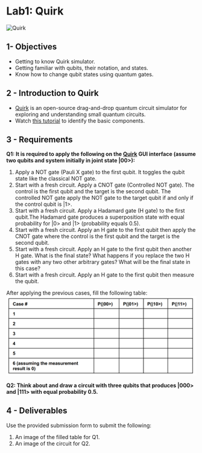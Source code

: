 # Lab1: Quirk

![Quirk](quirk.gif)

## 1- Objectives

* Getting to know Quirk simulator.
* Getting familiar with qubits, their notation, and states.
* Know how to change qubit states using quantum gates.

## 2 - Introduction to Quirk

* [Quirk](https://algassert.com/quirk) is an open-source drag-and-drop quantum circuit simulator for exploring and understanding small quantum circuits.
* Watch [this tutorial](https://www.youtube.com/watch?v=aloFwlBUwsQ) to identify the basic components.

## 3 - Requirements

**Q1: It is required to apply the following on the [Quirk](https://algassert.com/quirk) GUI interface (assume two qubits and system initially in joint state |00>):**

1. Apply a NOT gate (Pauli X gate) to the first qubit. It toggles the qubit state like the classical NOT gate.
2. Start with a fresh circuit. Apply a CNOT gate (Controlled NOT gate). The control is the first qubit and the target is the second qubit. The controlled NOT gate apply the NOT gate to the target qubit if and only if the control qubit is |1>.
3. Start with a fresh circuit. Apply a Hadamard gate (H gate) to the first qubit.The Hadamard gate produces a superposition state with equal probability for |0> and |1> (probability equals 0.5).
4. Start with a fresh circuit. Apply an H gate to the first qubit then apply the CNOT gate where the control is the first qubit and the target is the second qubit.
5. Start with a fresh circuit. Apply an H gate to the first qubit then another H gate. What is the final state? What happens if you replace the two H gates with any two other arbitrary gates? What will be the final state in this case?
6. Start with a fresh circuit. Apply an H gate to the first qubit then measure the qubit.

After applying the previous cases, fill the following table:
![Quirk](table.png)

**Q2: Think about and draw a circuit with three qubits that produces |000> and |111> with equal probability 0.5.**

## 4 - Deliverables

Use the provided submission form to submit the following:

1. An image of the filled table for Q1.
2. An image of the circuit for Q2.
